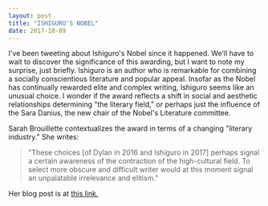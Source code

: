 ```yaml
---
layout: post
title: "ISHIGURO'S NOBEL"
date: 2017-10-09
---
```


I've been tweeting about Ishiguro's Nobel since it happened. We'll have to wait to discover the significance of this awarding, but I want to note my surprise, just briefly. Ishiguro is an author who is remarkable for combining a socially conscientious literature and popular appeal. Insofar as the Nobel has continually rewarded elite and complex writing, Ishiguro seems like an unusual choice. I wonder if the award reflects a  shift in social and aesthetic relationships determining "the literary field," or perhaps just the influence of the Sara Danius, the new chair of the Nobel's Literature committee. 

Sarah Brouillette contextualizes the award in terms of a changing "literary industry." She writes: 
>"These choices [of Dylan in 2016 and Ishiguro in 2017] perhaps signal a certain awareness of the contraction of the high-cultural field. To select more obscure and difficult writer would at this moment signal an unpalatable irrelevance and elitism." 

Her blog post is at [this link.](https://www.versobooks.com/blogs/3430-tragedy-mistaken-for-management-theory-on-kazuo-ishiguro-and-the-nobel-prize-in-literature)
